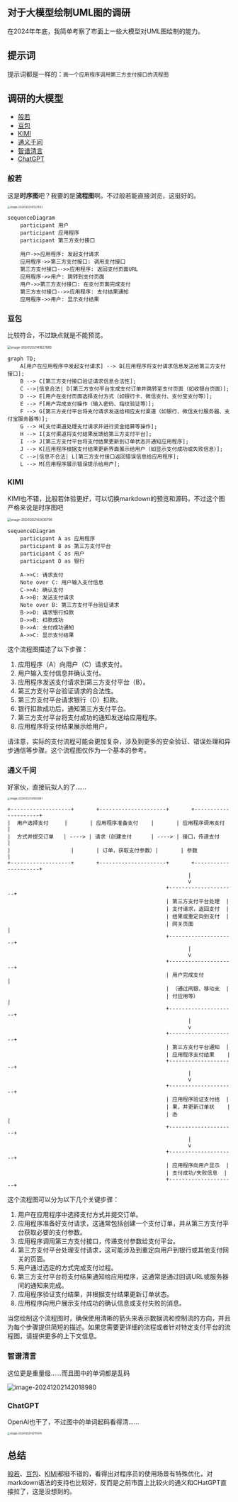## 对于大模型绘制UML图的调研

在2024年年底，我简单考察了市面上一些大模型对UML图绘制的能力。

## 提示词

提示词都是一样的：`画一个应用程序调用第三方支付接口的流程图`

## 调研的大模型

- [般若](https://banruoai.cn/)
- [豆包](https://www.doubao.com/chat/)
- [KIMI](https://kimi.moonshot.cn/)
- [通义千问](https://tongyi.aliyun.com/)
- [智谱清言](https://chatglm.cn/)
- [ChatGPT](https://chatgpt.com/)

### 般若

这是**时序图**吧？我要的是**流程图**啊。不过般若能直接浏览，这挺好的。

<img src="https://cdn.jsdelivr.net/gh/01Petard/imageURL@main/img/202412021413663.png" alt="image-20241202141327633" style="zoom: 40%;" />

```mermaid
sequenceDiagram
    participant 用户
    participant 应用程序
    participant 第三方支付接口

    用户->>应用程序: 发起支付请求
    应用程序->>第三方支付接口: 调用支付接口
    第三方支付接口-->>应用程序: 返回支付页面URL
    应用程序->>用户: 跳转到支付页面
    用户->>第三方支付接口: 在支付页面完成支付
    第三方支付接口-->>应用程序: 支付结果通知
    应用程序->>用户: 显示支付结果
```

### 豆包

比较符合，不过缺点就是不能预览。

<img src="https://cdn.jsdelivr.net/gh/01Petard/imageURL@main/img/202412021416704.png" alt="image-20241202141627680" style="zoom:50%;" />

```mermaid
graph TD;
    A[用户在应用程序中发起支付请求] --> B[应用程序将支付请求信息发送给第三方支付接口];
    B --> C[第三方支付接口验证请求信息合法性];
    C -->|信息合法| D[第三方支付平台生成支付订单并跳转至支付页面（如收银台页面）];
    D --> E[用户在支付页面选择支付方式（如银行卡、微信支付、支付宝支付等）];
    E --> F[用户完成支付操作（输入密码、指纹验证等）];
    F --> G[第三方支付平台将支付请求发送给相应支付渠道（如银行、微信支付服务器、支付宝服务器等）];
    G --> H[支付渠道处理支付请求并进行资金结算等操作];
    H --> I[支付渠道将支付结果反馈给第三方支付平台];
    I --> J[第三方支付平台将支付结果更新到订单状态并通知应用程序];
    J --> K[应用程序根据支付结果更新界面展示给用户（如显示支付成功或失败信息）];
    C -->|信息不合法| L[第三方支付接口返回错误信息给应用程序];
    L --> M[应用程序展示错误提示给用户];
```

### KIMI

KIMI也不错，比般若体验更好，可以切换markdown的预览和源码，不过这个图严格来说是时序图吧

<img src="https://cdn.jsdelivr.net/gh/01Petard/imageURL@main/img/202412021426783.png" alt="image-20241202142630756" style="zoom:50%;" />

```mermaid
sequenceDiagram
    participant A as 应用程序
    participant B as 第三方支付平台
    participant C as 用户
    participant D as 银行

    A->>C: 请求支付
    Note over C: 用户输入支付信息
    C->>A: 确认支付
    A->>B: 发送支付请求
    Note over B: 第三方支付平台验证请求
    B->>D: 请求银行扣款
    D->>B: 扣款成功
    B->>A: 支付成功通知
    A->>C: 显示支付结果

```

这个流程图描述了以下步骤：

1. 应用程序（A）向用户（C）请求支付。
2. 用户输入支付信息并确认支付。
3. 应用程序发送支付请求到第三方支付平台（B）。
4. 第三方支付平台验证请求的合法性。
5. 第三方支付平台请求银行（D）扣款。
6. 银行扣款成功后，通知第三方支付平台。
7. 第三方支付平台将支付成功的通知发送给应用程序。
8. 应用程序将支付结果展示给用户。

请注意，实际的支付流程可能会更加复杂，涉及到更多的安全验证、错误处理和异步通信等步骤。这个流程图仅作为一个基本的参考。

### 通义千问

好家伙，直接玩拟人的了……

<img src="https://cdn.jsdelivr.net/gh/01Petard/imageURL@main/img/202412021419896.png" alt="image-20241202141903861" style="zoom:40%;" />

```
+-------------------+       +---------------------+       +---------------------+
|  用户选择支付     |       | 应用程序准备支付    |       | 应用程序调用支付    |
|  方式并提交订单   | ----> | 请求（创建支付      | ----> | 接口，传递支付      |
|                   |       | 订单，获取支付参数）|       | 参数                |
+-------------------+       +---------------------+       +---------------------+
                                                         |
                                                         v
                                                  +---------------------+
                                                  | 第三方支付平台处理  |
                                                  | 支付请求，返回支付  |
                                                  | 结果或重定向到支付  |
                                                  | 网关页面            |
                                                  +---------------------+
                                                         |
                                                         v
                                                  +---------------------+
                                                  | 用户完成支付        |
                                                  | （通过网银、移动支  |
                                                  | 付应用等）          |
                                                  +---------------------+
                                                         |
                                                         v
                                                  +---------------------+
                                                  | 第三方支付平台通知  |
                                                  | 应用程序支付结果    |
                                                  +---------------------+
                                                         |
                                                         v
                                                  +---------------------+
                                                  | 应用程序验证支付结  |
                                                  | 果，并更新订单状    |
                                                  | 态                  |
                                                  +---------------------+
                                                         |
                                                         v
                                                  +---------------------+
                                                  | 应用程序向用户显示  |
                                                  | 支付成功/失败信息  |
                                                  +---------------------+
```

这个流程图可以分为以下几个关键步骤：

1. 用户在应用程序中选择支付方式并提交订单。
2. 应用程序准备好支付请求，这通常包括创建一个支付订单，并从第三方支付平台获取必要的支付参数。
3. 应用程序调用第三方支付接口，传递支付参数给支付平台。
4. 第三方支付平台处理支付请求，这可能涉及到重定向用户到银行或其他支付网关的页面。
5. 用户通过选定的方式完成支付过程。
6. 第三方支付平台将支付结果通知给应用程序，这通常是通过回调URL或服务器间的通知来完成。
7. 应用程序验证支付结果，并根据支付结果更新订单状态。
8. 应用程序向用户展示支付成功的确认信息或支付失败的消息。

当您绘制这个流程图时，确保使用清晰的箭头来表示数据流和控制流的方向，并且为每个步骤提供简短的描述。如果您需要更详细的流程或者针对特定支付平台的流程图，请提供更多的上下文信息。

### 智谱清言

这位更是重量级……而且图中的单词都是乱码

![image-20241202142018980](https://cdn.jsdelivr.net/gh/01Petard/imageURL@main/img/202412021420016.png)

### ChatGPT

OpenAI也干了，不过图中的单词起码看得清……

<img src="https://cdn.jsdelivr.net/gh/01Petard/imageURL@main/img/202412021421505.png" alt="image-20241202142111474" style="zoom:40%;" />

## 总结

[般若](https://banruoai.cn/)、[豆包](https://www.doubao.com/chat/)、[KIMI](https://kimi.moonshot.cn/)都挺不错的，看得出对程序员的使用场景有特殊优化，对markdown语法的支持也比较好，反而是之前市面上比较火的通义和CHatGPT直接拉了，这是没想到的。